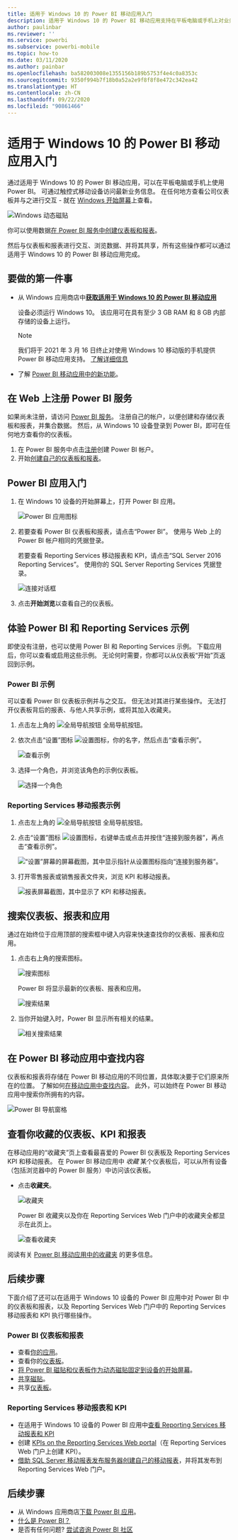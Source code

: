 ```yaml
---
title: 适用于 Windows 10 的 Power BI 移动应用入门
description: 适用于 Windows 10 的 Power BI 移动应用支持在平板电脑或手机上对业务信息进行最新的、可触控移动式访问。
author: paulinbar
ms.reviewer: ''
ms.service: powerbi
ms.subservice: powerbi-mobile
ms.topic: how-to
ms.date: 03/11/2020
ms.author: painbar
ms.openlocfilehash: ba582003008e1355156b189b5753f4e4c0a8353c
ms.sourcegitcommit: 9350f994b7f18b0a52a2e9f8f8f8e472c342ea42
ms.translationtype: HT
ms.contentlocale: zh-CN
ms.lasthandoff: 09/22/2020
ms.locfileid: "90861466"
---
```

# <a name="get-started-with-the-power-bi-mobile-app-for-windows-10"></a>适用于 Windows 10 的 Power BI 移动应用入门
通过适用于 Windows 10 的 Power BI 移动应用，可以在平板电脑或手机上使用 Power BI。 可通过触控式移动设备访问最新业务信息。 在任何地方查看公司仪表板并与之进行交互 - 就在 [Windows 开始屏幕](mobile-pin-dashboard-start-screen-windows-10-phone-app.md)上查看。

![Windows 动态磁贴](./media/mobile-windows-10-phone-app-get-started/pbi_win10_livetile.gif)

你可以使用数据[在 Power BI 服务中创建仪表板和报表](../../fundamentals/service-get-started.md)。 

然后与仪表板和报表进行交互、浏览数据、并将其共享，所有这些操作都可以通过适用于 Windows 10 的 Power BI 移动应用完成。

## <a name="first-things-first"></a>要做的第一件事
* 从 Windows 应用商店中[**获取适用于 Windows 10 的 Power BI 移动应用**](https://go.microsoft.com/fwlink/?LinkID=526478)
  
  设备必须运行 Windows 10。 该应用可在具有至少 3 GB RAM 和 8 GB 内部存储的设备上运行。

  >[!NOTE]
  >我们将于 2021 年 3 月 16 日终止对使用 Windows 10 移动版的手机提供 Power BI 移动应用支持。 [了解详细信息](/legal/powerbi/powerbi-mobile/power-bi-mobile-app-end-of-support-for-windows-phones)
   
* 了解 [Power BI 移动应用中的新功能](mobile-whats-new-in-the-mobile-apps.md)。

## <a name="sign-up-for-the-power-bi-service-on-the-web"></a>在 Web 上注册 Power BI 服务
如果尚未注册，请访问 [Power BI 服务](https://powerbi.com/)。 注册自己的帐户，以便创建和存储仪表板和报表，并集合数据。 然后，从 Windows 10 设备登录到 Power BI，即可在任何地方查看你的仪表板。

1. 在 Power BI 服务中点击[注册](https://go.microsoft.com/fwlink/?LinkID=513879)创建 Power BI 帐户。
2. 开始[创建自己的仪表板和报表](../../fundamentals/service-get-started.md)。

## <a name="get-started-with-the-power-bi-app"></a>Power BI 应用入门
1. 在 Windows 10 设备的开始屏幕上，打开 Power BI 应用。
   
   ![Power BI 应用图标](./media/mobile-windows-10-phone-app-get-started/pbi_win10ph_appiconsm.png)
2. 若要查看 Power BI 仪表板和报表，请点击“Power BI”。 使用与 Web 上的 Power BI 帐户相同的凭据登录。 
   
   若要查看 Reporting Services 移动报表和 KPI，请点击“SQL Server 2016 Reporting Services”。 使用你的 SQL Server Reporting Services 凭据登录。
   
   ![连接对话框](./media/mobile-windows-10-phone-app-get-started/power-bi-windows-10-connect.png)
3. 点击**开始浏览**以查看自己的仪表板。

## <a name="try-the-power-bi-and-reporting-services-samples"></a>体验 Power BI 和 Reporting Services 示例
即使没有注册，也可以使用 Power BI 和 Reporting Services 示例。 下载应用后，你可以查看或启用这些示例。 无论何时需要，你都可以从仪表板“开始”页返回到示例。

### <a name="power-bi-samples"></a>Power BI 示例
可以查看 Power BI 仪表板示例并与之交互。 但无法对其进行某些操作。 无法打开仪表板背后的报表、与他人共享示例，或将其加入收藏夹。

1. 点击左上角的 ![全局导航按钮](././media/mobile-windows-10-phone-app-get-started/power-bi-windows-10-navigation-icon.png) 全局导航按钮。
2. 依次点击“设置”图标 ![设置图标](./media/mobile-windows-10-phone-app-get-started/power-bi-win10-settings-icon.png)，你的名字，然后点击“查看示例”。
   
   ![查看示例](./media/mobile-windows-10-phone-app-get-started/power-bi-win10-view-samples.png)
3. 选择一个角色，并浏览该角色的示例仪表板。  
   
   ![选择一个角色](./media/mobile-windows-10-phone-app-get-started/power-bi-win10-samples.png)

### <a name="reporting-services-mobile-report-samples"></a>Reporting Services 移动报表示例
1. 点击左上角的 ![全局导航按钮](././media/mobile-windows-10-phone-app-get-started/power-bi-windows-10-navigation-icon.png) 全局导航按钮。
2. 点击“设置”图标 ![设置图标](./media/mobile-windows-10-phone-app-get-started/power-bi-win10-settings-icon.png)，右键单击或点击并按住“连接到服务器”，再点击“查看示例”。
   
   ![“设置”屏幕的屏幕截图，其中显示指针从设置图标指向“连接到服务器”。](media/mobile-windows-10-phone-app-get-started/power-bi-win10-connect-ssrs-samples.png)
3. 打开零售报表或销售报表文件夹，浏览 KPI 和移动报表。
   
   ![报表屏幕截图，其中显示了 KPI 和移动报表。](media/mobile-windows-10-phone-app-get-started/power-bi-win10-ssrs-sample-kpis.png)

## <a name="search-for-dashboards-reports-and-apps"></a>搜索仪表板、报表和应用
通过在始终位于应用顶部的搜索框中键入内容来快速查找你的仪表板、报表和应用。

1. 点击右上角的搜索图标。
   
   ![搜索图标](./media/mobile-windows-10-phone-app-get-started/pbi_win10ph_searchbarbrdr.png)
   
   Power BI 将显示最新的仪表板、报表和应用。
   
   ![搜索结果](./media/mobile-windows-10-phone-app-get-started/pbi_win10_searchrecent.png)
2. 当你开始键入时，Power BI 显示所有相关的结果。
   
   ![相关搜索结果](./media/mobile-windows-10-phone-app-get-started/pbi_win10_search_m.png)

## <a name="find-your-content-in-the-power-bi-mobile-apps"></a>在 Power BI 移动应用中查找内容
仪表板和报表将存储在 Power BI 移动应用的不同位置，具体取决要于它们原来所在的位置。 了解如何[在移动应用中查找内容](mobile-apps-quickstart-view-dashboard-report.md)。 此外，可以始终在 Power BI 移动应用中搜索你所拥有的内容。 

![Power BI 导航窗格](./media/mobile-windows-10-phone-app-get-started/power-bi-win10-left-nav.png)

## <a name="view-your-favorite-dashboards-kpis-and-reports"></a>查看你收藏的仪表板、KPI 和报表
在移动应用的“收藏夹”页上查看最喜爱的 Power BI 仪表板及 Reporting Services KPI 和移动报表。 在 Power BI 移动应用中 *收藏* 某个仪表板后，可以从所有设备（包括浏览器中的 Power BI 服务）中访问该仪表板。 

* 点击**收藏夹**。
  
   ![收藏夹](./media/mobile-windows-10-phone-app-get-started/power-bi-win10-favorite-menu.png)
  
   Power BI 收藏夹以及你在 Reporting Services Web 门户中的收藏夹全都显示在此页上。
  
   ![查看收藏夹](./media/mobile-windows-10-phone-app-get-started/power-bi-win10-favorites.png)

阅读有关 [Power BI 移动应用中的收藏夹](mobile-apps-favorites.md) 的更多信息。

## <a name="next-steps"></a>后续步骤
下面介绍了还可以在适用于 Windows 10 设备的 Power BI 应用中对 Power BI 中的仪表板和报表，以及 Reporting Services Web 门户中的 Reporting Services 移动报表和 KPI 执行哪些操作。

### <a name="power-bi-dashboards-and-reports"></a>Power BI 仪表板和报表
* 查看[你的应用](../../collaborate-share/service-create-distribute-apps.md)。
* 查看你的[仪表板](mobile-apps-view-dashboard.md)。
* [将 Power BI 磁贴和仪表板作为动态磁贴固定到设备的开始屏幕](mobile-pin-dashboard-start-screen-windows-10-phone-app.md)。
* [共享磁贴](mobile-windows-10-phone-app-get-started.md)。
* 共享[仪表板](mobile-share-dashboard-from-the-mobile-apps.md)。

### <a name="reporting-services-mobile-reports-and-kpis"></a>Reporting Services 移动报表和 KPI
* 在适用于 Windows 10 设备的 Power BI 应用中[查看 Reporting Services 移动报表和 KPI](mobile-app-windows-10-ssrs-kpis-mobile-reports.md)
* 创建 [KPIs on the Reporting Services Web portal](/sql/reporting-services/working-with-kpis-in-reporting-services)（在 Reporting Services Web 门户上创建 KPI）。
* [借助 SQL Server 移动报表发布服务器创建自己的移动报表](/sql/reporting-services/mobile-reports/create-mobile-reports-with-sql-server-mobile-report-publisher)，并将其发布到 Reporting Services Web 门户。

## <a name="next-steps"></a>后续步骤
* 从 Windows 应用商店[下载 Power BI 应用](https://go.microsoft.com/fwlink/?LinkID=526478)。  
* [什么是 Power BI？](../../fundamentals/power-bi-overview.md)
* 是否有任何问题? [尝试咨询 Power BI 社区](https://community.powerbi.com/)